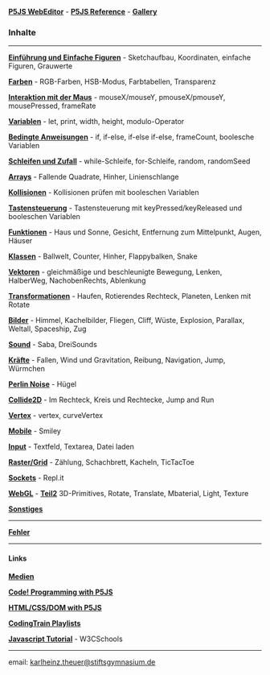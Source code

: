 

__[P5JS WebEditor](https://editor.p5js.org/)__ -
__[P5JS Reference](https://p5js.org/reference/)__ - 
__[Gallery](https://www.openprocessing.org/user/141965/#sketches)__ 
<!-- __[OpenProcessing](https://www.openprocessing.org/)__ - -->

<!-- __[Hinweise](./hinweise.md)__ -->

### Inhalte

___________________________________________________________________

__[Einführung und Einfache Figuren](figuren/figuren.md)__ - Sketchaufbau, Koordinaten, einfache Figuren, Grauwerte

__[Farben](farben/farben.md)__ - RGB-Farben, HSB-Modus, Farbtabellen, Transparenz

__[Interaktion mit der Maus](interaktionMitMaus/interaktionMitMaus.md)__ - 
  mouseX/mouseY, pmouseX/pmouseY, mousePressed, frameRate
  
__[Variablen](variablen/variablen.md)__ - 
let, print, width, height, modulo-Operator

__[Bedingte Anweisungen](bedingteAnweisungen/bedingteAnweisungen.md)__ -
if, if-else, if-else if-else, frameCount, boolesche Variablen

__[Schleifen und Zufall](./schleifen/schleifen.md)__ -
while-Schleife, for-Schleife, random, randomSeed

__[Arrays](./arrays/arrays.md)__ -
Fallende Quadrate, Hinher, Linienschlange 

__[Kollisionen](./kollisionen/kollisionen.md)__ - 
Kollisionen prüfen mit booleschen Variablen 

__[Tastensteuerung](./tasten/tasten.md)__ - 
Tastensteuerung mit keyPressed/keyReleased und booleschen Variablen

__[Funktionen](functions.html)__ -
Haus und Sonne, Gesicht, Entfernung zum Mittelpunkt, Augen, Häuser

__[Klassen](klassen.html)__ -
Ballwelt, Counter, Hinher, Flappybalken, Snake

__[Vektoren](vektoren.html)__ - gleichmäßige und beschleunigte Bewegung, Lenken, HalberWeg,
NachobenRechts, Ablenkung

__[Transformationen](transformationen.html)__ -
Haufen, Rotierendes Rechteck, Planeten, Lenken mit Rotate

__[Bilder](bilder.html)__ -
Himmel, Kachelbilder, Fliegen, Cliff, Wüste, Explosion, Parallax, Weltall, Spaceship, Zug

__[Sound](sound.html)__ -
Saba, DreiSounds

__[Kräfte](kraefte.html)__ -
Fallen, Wind und Gravitation, Reibung, Navigation, Jump, Würmchen

__[Perlin Noise](noise.html)__ -
Hügel

__[Collide2D](collide2d.html)__ -
Im Rechteck, Kreis und Rechtecke, Jump and Run

__[Vertex](vertex.html)__ -
vertex, curveVertex

__[Mobile](mobile.html)__ -
Smiley

__[Input](input.html)__ -
Textfeld, Textarea, Datei laden

__[Raster/Grid](raster.html)__ -
Zählung, Schachbrett, Kacheln, TicTacToe

__[Sockets](sockets2.html)__ -
Repl.it

__[WebGL](webgl.html)__ - __[Teil2](webgl2.html)__
3D-Primitives, Rotate, Translate, Mbaterial, Light, Texture

__[Sonstiges](sonstiges/sonstiges.md)__

--- 

__[Fehler](fehler/fehler.md)__

---
<!-- #### Übungsrunden

__[Teil A](part_a/part_a.html)__ - Themen bis Funktionen (einfach) 

__[Teil B](part_b/part_b.html)__ - Klassen und Objekte -->

#### Links

__[Medien](./medien.html)__ 

__[Code! Programming with P5JS](https://www.youtube.com/watch?v=HerCR8bw_GE&list=PLRqwX-V7Uu6Zy51Q-x9tMWIv9cueOFTFA)__

__[HTML/CSS/DOM with P5JS](https://www.youtube.com/watch?v=URSH0QpxKo8&list=PLRqwX-V7Uu6bI1SlcCRfLH79HZrFAtBvX)__

__[CodingTrain Playlists](https://www.youtube.com/user/shiffman/playlists)__


<!-- __[JavaScript Repl](https://repl.it/classroom/invite/b62owlc)__ - 165 Übungen -->

__[Javascript Tutorial](https://www.w3schools.com/js/default.asp)__ -  W3CSchools  

--------------------------------------------------------
email: karlheinz.theuer@stiftsgymnasium.de

